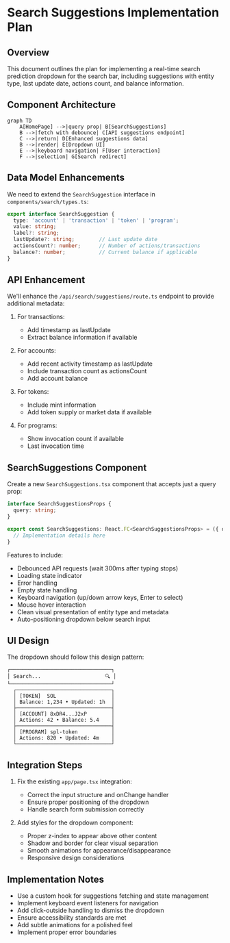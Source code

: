 # Search Suggestions Implementation Plan

## Overview

This document outlines the plan for implementing a real-time search prediction dropdown for the search bar, including suggestions with entity type, last update date, actions count, and balance information.

## Component Architecture

```mermaid
graph TD
    A[HomePage] -->|query prop| B[SearchSuggestions]
    B -->|fetch with debounce| C[API suggestions endpoint]
    C -->|return| D[Enhanced suggestions data]
    B -->|render| E[Dropdown UI]
    E -->|keyboard navigation| F[User interaction]
    F -->|selection| G[Search redirect]
```

## Data Model Enhancements

We need to extend the `SearchSuggestion` interface in `components/search/types.ts`:

```typescript
export interface SearchSuggestion {
  type: 'account' | 'transaction' | 'token' | 'program';
  value: string;
  label?: string;
  lastUpdate?: string;        // Last update date
  actionsCount?: number;      // Number of actions/transactions
  balance?: number;           // Current balance if applicable
}
```

## API Enhancement

We'll enhance the `/api/search/suggestions/route.ts` endpoint to provide additional metadata:

1. For transactions:
   - Add timestamp as lastUpdate
   - Extract balance information if available

2. For accounts:
   - Add recent activity timestamp as lastUpdate
   - Include transaction count as actionsCount
   - Add account balance

3. For tokens:
   - Include mint information
   - Add token supply or market data if available

4. For programs:
   - Show invocation count if available
   - Last invocation time

## SearchSuggestions Component

Create a new `SearchSuggestions.tsx` component that accepts just a query prop:

```typescript
interface SearchSuggestionsProps {
  query: string;
}

export const SearchSuggestions: React.FC<SearchSuggestionsProps> = ({ query }) => {
  // Implementation details here
}
```

Features to include:
- Debounced API requests (wait 300ms after typing stops)
- Loading state indicator
- Error handling
- Empty state handling
- Keyboard navigation (up/down arrow keys, Enter to select)
- Mouse hover interaction
- Clean visual presentation of entity type and metadata
- Auto-positioning dropdown below search input

## UI Design

The dropdown should follow this design pattern:

```
┌─────────────────────────────────┐
│ Search...                     🔍 │
└─────────────────────────────────┘
  ┌───────────────────────────────┐
  │ [TOKEN]  SOL                  │
  │ Balance: 1,234 • Updated: 1h  │
  ├───────────────────────────────┤
  │ [ACCOUNT] 8xDR4...J2xP        │
  │ Actions: 42 • Balance: 5.4    │
  ├───────────────────────────────┤
  │ [PROGRAM] spl-token           │
  │ Actions: 820 • Updated: 4m    │
  └───────────────────────────────┘
```

## Integration Steps

1. Fix the existing `app/page.tsx` integration:
   - Correct the input structure and onChange handler
   - Ensure proper positioning of the dropdown
   - Handle search form submission correctly

2. Add styles for the dropdown component:
   - Proper z-index to appear above other content
   - Shadow and border for clear visual separation
   - Smooth animations for appearance/disappearance
   - Responsive design considerations

## Implementation Notes

- Use a custom hook for suggestions fetching and state management
- Implement keyboard event listeners for navigation
- Add click-outside handling to dismiss the dropdown
- Ensure accessibility standards are met
- Add subtle animations for a polished feel
- Implement proper error boundaries